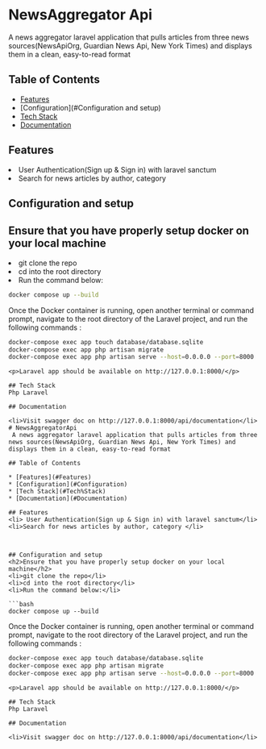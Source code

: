 # NewsAggregator Api
 A news aggregator laravel application that pulls articles from three news sources(NewsApiOrg, Guardian News Api, New York Times) and displays them in a clean, easy-to-read format

## Table of Contents

* [Features](#Features)
* [Configuration](#Configuration and setup)
* [Tech Stack](#Tech%Stack)
* [Documentation](#Documentation)

## Features
<li> User Authentication(Sign up & Sign in) with laravel sanctum</li>
<li>Search for news articles by author, category </li>



## Configuration and setup
<h2>Ensure that you have properly setup docker on your local machine</h2>
<li>git clone the repo</li>
<li>cd into the root directory</li>
<li>Run the command below:</li>

```bash
docker compose up --build 
```
<p>Once the Docker container is running, open another terminal or command prompt, navigate to the root directory of the Laravel project, and run the following commands :</p>

```bash
docker-compose exec app touch database/database.sqlite
docker-compose exec app php artisan migrate
docker-compose exec app php artisan serve --host=0.0.0.0 --port=8000
```

```
<p>Laravel app should be available on http://127.0.0.1:8000/</p>

## Tech Stack
Php Laravel

## Documentation

<li>Visit swagger doc on http://127.0.0.1:8000/api/documentation</li>
# NewsAggregatorApi
 A news aggregator laravel application that pulls articles from three news sources(NewsApiOrg, Guardian News Api, New York Times) and displays them in a clean, easy-to-read format

## Table of Contents

* [Features](#Features)
* [Configuration](#Configuration)
* [Tech Stack](#Tech%Stack)
* [Documentation](#Documentation)

## Features
<li> User Authentication(Sign up & Sign in) with laravel sanctum</li>
<li>Search for news articles by author, category </li>



## Configuration and setup
<h2>Ensure that you have properly setup docker on your local machine</h2>
<li>git clone the repo</li>
<li>cd into the root directory</li>
<li>Run the command below:</li>

```bash
docker compose up --build 
```
<p>Once the Docker container is running, open another terminal or command prompt, navigate to the root directory of the Laravel project, and run the following commands :</p>

```bash
docker-compose exec app touch database/database.sqlite
docker-compose exec app php artisan migrate
docker-compose exec app php artisan serve --host=0.0.0.0 --port=8000
```

```
<p>Laravel app should be available on http://127.0.0.1:8000/</p>

## Tech Stack
Php Laravel

## Documentation

<li>Visit swagger doc on http://127.0.0.1:8000/api/documentation</li>
